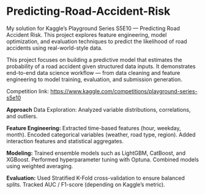 # Predicting-Road-Accident-Risk
My solution for Kaggle’s Playground Series S5E10 — Predicting Road Accident Risk. This project explores feature engineering, model optimization, and evaluation techniques to predict the likelihood of road accidents using real-world-style data.

This project focuses on building a predictive model that estimates the probability of a road accident given structured data inputs.
It demonstrates end-to-end data science workflow — from data cleaning and feature engineering to model training, evaluation, and submission generation.

Competition link:
https://www.kaggle.com/competitions/playground-series-s5e10

**Approach**
  Data Exploration:
    Analyzed variable distributions, correlations, and outliers.
  
  **Feature Engineering:**
    Extracted time-based features (hour, weekday, month).
    Encoded categorical variables (weather, road type, region).
    Added interaction features and statistical aggregates.
  
  **Modeling:**
    Trained ensemble models such as LightGBM, CatBoost, and XGBoost.
    Performed hyperparameter tuning with Optuna.
    Combined models using weighted averaging.

**Evaluation:**
  Used Stratified K-Fold cross-validation to ensure balanced splits.
  Tracked AUC / F1-score (depending on Kaggle’s metric).
